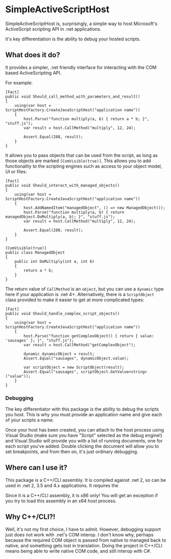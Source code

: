 # SimpleActiveScriptHost

SimpleActiveScriptHost is, surprisingly, a simple way to host Microsoft's ActiveScript scripting API in .net applications. 

It's key differentiation is the ability to debug your hosted scripts.

## What does it do?

It provides a simpler, .net friendly interface for interacting with the COM based ActiveScripting API. 

 For example:

	[Fact]
	public void Should_call_method_with_parameters_and_result()
	{
	    using(var host = ScriptHostFactory.CreateJavaScriptHost("application name"))
	    {
	    	host.Parse("function multiply(a, b) { return a * b; }", "stuff.js");
			var result = host.CallMethod("multiply", 12, 24);

			Assert.Equal(288, result);
	    }
	}

It allows you to pass objects that can be used from the script, as long as those objects are marked ``[ComVisible(true)]``. This allows you to add functionality to the scripting engines such as access to your object model, UI or files:

	[Fact]
	public void Should_interact_with_managed_objects()
	{
		using(var host = ScriptHostFactory.CreateJavaScriptHost("application name"))
		{
			host.AddNamedItem("managedObject", () => new ManagedObject());
			host.Parse("function multiply(a, b) { return managedObject.DoMultiply(a, b); }", "stuff.js");
			var result = host.CallMethod("multiply", 12, 24);

			Assert.Equal(288, result);
		}
	}

	[ComVisible(true)]
	public class ManagedObject
	{
		public int DoMultiply(int a, int b)
		{
			return a * b;
		}
	}

The return value of ``CallMethod`` is an ``object``, but you can use a ``dynamic`` type here if your application is .net 4+. Alternatively, there is a ``ScriptObject`` class provided to make it easier to get at more complicated types:

	[Fact]
	public void Should_handle_complex_script_objects()
	{
		using(var host = ScriptHostFactory.CreateJavaScriptHost("application name"))
		{
			host.Parse("function getComplexObject() { return { value: 'sausages' }; }", "stuff.js");
			var result = host.CallMethod("getComplexObject");

			dynamic dynamicObject = result;
			Assert.Equal("sausages", dynamicObject.value);

			var scriptObject = new ScriptObject(result);
			Assert.Equal("sausages", scriptObject.GetValue<string>("value"));
		}
	}

### Debugging

The key differentiator with this package is the ability to debug the scripts you host. This is why you must provide an application name and give each of your scripts a name.

Once your host has been created, you can attach to the host process using Visual Studio (make sure you have "Script" selected as the debug engine!) and Visual Studio will provide you with a list of running documents, one for each script you've added. Double clicking the document will allow you to set breakpoints, and from then on, it's just ordinary debugging.

## Where can I use it?

This package is a C++/CLI assembly. It is compiled against .net 2, so can be used in .net 2, 3.5 and 4.x applications. It requires the 

Since it is a C++/CLI assembly, it is x86 only! You will get an exception if you try to load this assembly in an x64 host process.

## Why C++/CLI?!

Well, it's not my first choice, I have to admit. However, debugging support just does not work with .net's COM interop. I don't know why, perhaps because the required COM object is passed from native to managed back to native, and something gets lost in translation. Doing the project in C++/CLI means being able to write native COM code, and still interop with C#.